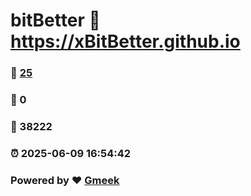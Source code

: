 # bitBetter :link: https://xBitBetter.github.io 
### :page_facing_up: [25](https://xBitBetter.github.io/tag.html) 
### :speech_balloon: 0 
### :hibiscus: 38222 
### :alarm_clock: 2025-06-09 16:54:42 
### Powered by :heart: [Gmeek](https://github.com/Meekdai/Gmeek)
